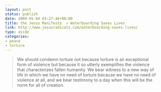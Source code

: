 ```yaml
---
layout: post
status: publish
date: 2009-05-04 03:27:46+00:00
title: the Jesus Manifesto  » Waterboarding Saves Lives
link: http://www.jesusradicals.com/waterboarding-saves-lives/
type: aside
categories:
- peace
- torture
---
```


> We should condemn torture not because torture is an exceptional form of violence but because it so utterly exemplifies the violence that characterizes fallen humanity. We bear witness to a new way of life in which we have no need of torture because we have no need of violence at all, and we bear testimony to a day when this will be the norm for all of creation.
